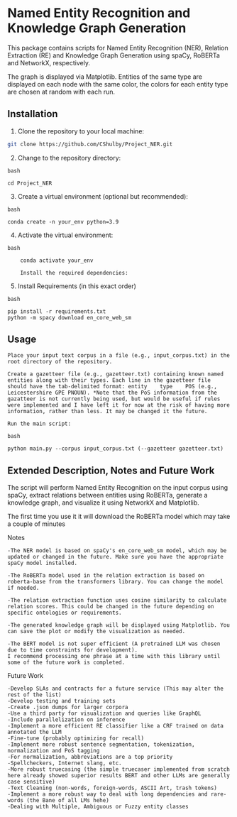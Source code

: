 # Named Entity Recognition and Knowledge Graph Generation

This package contains scripts for Named Entity Recognition (NER), Relation Extraction (RE) and Knowledge Graph Generation using spaCy, RoBERTa and NetworkX, respectively.

The graph is displayed via Matplotlib. Entities of the same type are displayed on each node with the same color, the colors for each entity type are chosen at random with each run.

## Installation

1. Clone the repository to your local machine:

```bash
git clone https://github.com/CShulby/Project_NER.git
```
2. Change to the repository directory:
```
bash

cd Project_NER
```
3. Create a virtual environment (optional but recommended):
```
bash

conda create -n your_env python=3.9
```
4. Activate the virtual environment:
```
bash

    conda activate your_env

    Install the required dependencies:
```

5. Install Requirements (in this exact order)
```    
bash

pip install -r requirements.txt
python -m spacy download en_core_web_sm
```
## Usage

    Place your input text corpus in a file (e.g., input_corpus.txt) in the root directory of the repository.

    Create a gazetteer file (e.g., gazetteer.txt) containing known named entities along with their types. Each line in the gazetteer file should have the tab-delimited format: entity    type    POS (e.g., Leicestershire GPE PNOUN). *Note that the PoS information from the gazatteer is not currently being used, but would be useful if rules were implemented and I have left it for now at the risk of having more information, rather than less. It may be changed it the future.

    Run the main script:
```
bash

python main.py --corpus input_corpus.txt (--gazetteer gazetteer.txt)
```

## Extended Description, Notes and Future Work

The script will perform Named Entity Recognition on the input corpus using spaCy, extract relations between entities using RoBERTa, generate a knowledge graph, and visualize it using NetworkX and Matplotlib.

The first time you use it it will download the RoBERTa model which may take a couple of minutes

Notes

    -The NER model is based on spaCy's en_core_web_sm model, which may be updated or changed in the future. Make sure you have the appropriate spaCy model installed.

    -The RoBERTa model used in the relation extraction is based on roberta-base from the transformers library. You can change the model if needed.

    -The relation extraction function uses cosine similarity to calculate relation scores. This could be changed in the future depending on specific ontologies or requirements.

    -The generated knowledge graph will be displayed using Matplotlib. You can save the plot or modify the visualization as needed.
    
    -The BERT model is not super efficient (A pretrained LLM was chosen due to time constraints for development). 
    I recommend processing one phrase at a time with this library until some of the future work is completed.
    
Future Work

    -Develop SLAs and contracts for a future service (This may alter the rest of the list)
    -Develop testing and training sets
    -Create .json dumps for larger corpora
    -Use a third party for visualization and queries like GraphQL
    -Include parallelization on inference
    -Implement a more efficient RE classifier like a CRF trained on data annotated the LLM
    -Fine-tune (probably optimizing for recall)
    -Implement more robust sentence segmentation, tokenization, normalization and PoS tagging
    -For normalization, abbreviations are a top priority
    -Spellcheckers, Internet slang, etc.
    -More robust truecasing (the simple truecaser implemented from scratch here already showed superior results BERT and other LLMs are generally case sensitive)
    -Text Cleaning (non-words, foreign-words, ASCII Art, trash tokens)
    -Implement a more robust way to deal with long dependencies and rare-words (the Bane of all LMs hehe)
    -Dealing with Multiple, Ambiguous or Fuzzy entity classes
    

